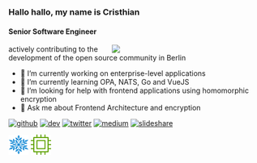 ### Hallo hallo, my name is Cristhian
#### Senior Software Engineer
<img align ="right" src = "https://i.imgur.com/OIG2lN3.png" width="300">
actively contributing to the development of the open source community in Berlin

- 🔭 I’m currently working on enterprise-level applications 
- 🌱 I’m currently learning OPA, NATS, Go and VueJS 
- 🤔 I’m looking for help with frontend applications using homomorphic encryption 
- 💬 Ask me about Frontend Architecture and encryption  

[<img src='https://cdn.jsdelivr.net/npm/simple-icons@3.0.1/icons/github.svg' alt='github' height='40'>](https://github.com/lithqube)  [<img src='https://cdn.jsdelivr.net/npm/simple-icons@3.0.1/icons/dev-dot-to.svg' alt='dev' height='40'>](https://dev.to/lithqube)  [<img src='https://cdn.jsdelivr.net/npm/simple-icons@3.0.1/icons/twitter.svg' alt='twitter' height='40'>](https://twitter.com/dev_ferru)  [<img src='https://cdn.jsdelivr.net/npm/simple-icons@3.0.1/icons/medium.svg' alt='medium' height='40'>](https://medium.com/@cristhianfe)  [<img src='https://cdn.jsdelivr.net/npm/simple-icons@3.0.1/icons/slideshare.svg' alt='slideshare' height='40'>](https://www.slideshare.net/cristhianferrufino)  

<a href='https://archiveprogram.github.com/'><img src='https://raw.githubusercontent.com/acervenky/animated-github-badges/master/assets/acbadge.gif' width='40' height='40'></a> <a href='https://docs.github.com/en/developers'><img src='https://raw.githubusercontent.com/acervenky/animated-github-badges/master/assets/devbadge.gif' width='40' height='40'></a> 
